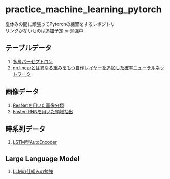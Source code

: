 # practice_machine_learning_pytorch
夏休みの間に頑張ってPytorchの練習をするレポジトリ  
リンクがないものは追加予定 or 勉強中  

## テーブルデータ
1. [多層パーセプトロン](https://github.com/yoriku/multi_layer_perceptron_with_l1l2)
2. [nn.linearとは異なる重みをもつ自作レイヤーを追加した確率ニューラルネットワーク](https://github.com/BSYS-EMG/)

## 画像データ
1. [ResNetを用いた画像分類]()
2. [Faster-RNNを用いた領域抽出]()

## 時系列データ
1. [LSTM型AutoEncoder]()

## Large Language Model
1. [LLMの仕組みの勉強](https://github.com/yoriku/LLM-test)
